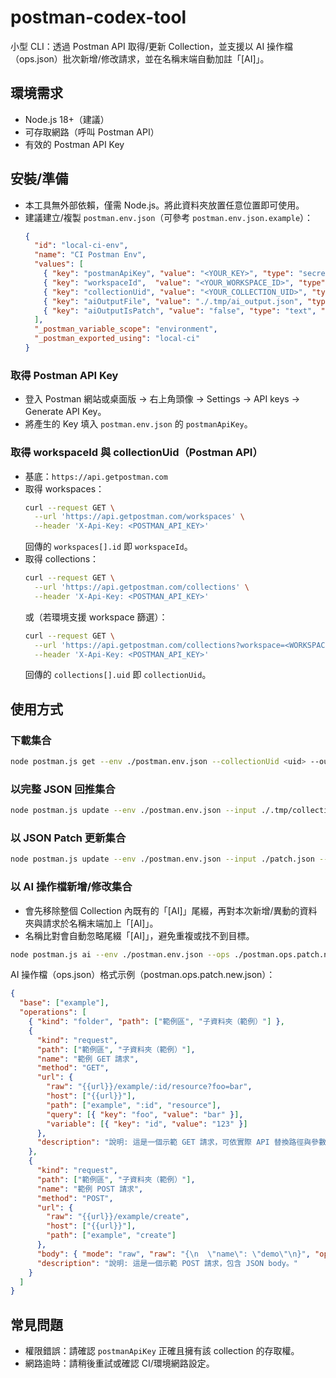 # postman-codex-tool

小型 CLI：透過 Postman API 取得/更新 Collection，並支援以 AI 操作檔（ops.json）批次新增/修改請求，並在名稱末端自動加註「[AI]」。

## 環境需求
- Node.js 18+（建議）
- 可存取網路（呼叫 Postman API）
- 有效的 Postman API Key

## 安裝/準備
- 本工具無外部依賴，僅需 Node.js。將此資料夾放置任意位置即可使用。
- 建議建立/複製 `postman.env.json`（可參考 `postman.env.json.example`）：
  ```json
  {
    "id": "local-ci-env",
    "name": "CI Postman Env",
    "values": [
      { "key": "postmanApiKey", "value": "<YOUR_KEY>", "type": "secret", "enabled": true },
      { "key": "workspaceId",  "value": "<YOUR_WORKSPACE_ID>", "type": "text", "enabled": true },
      { "key": "collectionUid", "value": "<YOUR_COLLECTION_UID>", "type": "text", "enabled": true },
      { "key": "aiOutputFile", "value": "./.tmp/ai_output.json", "type": "text", "enabled": true },
      { "key": "aiOutputIsPatch", "value": "false", "type": "text", "enabled": true }
    ],
    "_postman_variable_scope": "environment",
    "_postman_exported_using": "local-ci"
  }
  ```

### 取得 Postman API Key
- 登入 Postman 網站或桌面版 → 右上角頭像 → Settings → API keys → Generate API Key。
- 將產生的 Key 填入 `postman.env.json` 的 `postmanApiKey`。

### 取得 workspaceId 與 collectionUid（Postman API）
- 基底：`https://api.getpostman.com`
- 取得 workspaces：
  ```bash
  curl --request GET \
    --url 'https://api.getpostman.com/workspaces' \
    --header 'X-Api-Key: <POSTMAN_API_KEY>'
  ```
  回傳的 `workspaces[].id` 即 `workspaceId`。
- 取得 collections：
  ```bash
  curl --request GET \
    --url 'https://api.getpostman.com/collections' \
    --header 'X-Api-Key: <POSTMAN_API_KEY>'
  ```
  或（若環境支援 workspace 篩選）：
  ```bash
  curl --request GET \
    --url 'https://api.getpostman.com/collections?workspace=<WORKSPACE_ID>' \
    --header 'X-Api-Key: <POSTMAN_API_KEY>'
  ```
  回傳的 `collections[].uid` 即 `collectionUid`。

## 使用方式

### 下載集合
```bash
node postman.js get --env ./postman.env.json --collectionUid <uid> --out ./.tmp/collection.json
```

### 以完整 JSON 回推集合
```bash
node postman.js update --env ./postman.env.json --input ./.tmp/collection.json --patch false
```

### 以 JSON Patch 更新集合
```bash
node postman.js update --env ./postman.env.json --input ./patch.json --patch true
```

### 以 AI 操作檔新增/修改集合
- 會先移除整個 Collection 內既有的「[AI]」尾綴，再對本次新增/異動的資料夾與請求於名稱末端加上「[AI]」。
- 名稱比對會自動忽略尾綴「[AI]」，避免重複或找不到目標。

```bash
node postman.js ai --env ./postman.env.json --ops ./postman.ops.patch.new.json
```

AI 操作檔（ops.json）格式示例（postman.ops.patch.new.json）：
```json
{
  "base": ["example"],
  "operations": [
    { "kind": "folder", "path": ["範例區", "子資料夾（範例）"] },
    {
      "kind": "request",
      "path": ["範例區", "子資料夾（範例）"],
      "name": "範例 GET 請求",
      "method": "GET",
      "url": {
        "raw": "{{url}}/example/:id/resource?foo=bar",
        "host": ["{{url}}"],
        "path": ["example", ":id", "resource"],
        "query": [{ "key": "foo", "value": "bar" }],
        "variable": [{ "key": "id", "value": "123" }]
      },
      "description": "說明: 這是一個示範 GET 請求，可依實際 API 替換路徑與參數。"
    },
    {
      "kind": "request",
      "path": ["範例區", "子資料夾（範例）"],
      "name": "範例 POST 請求",
      "method": "POST",
      "url": {
        "raw": "{{url}}/example/create",
        "host": ["{{url}}"],
        "path": ["example", "create"]
      },
      "body": { "mode": "raw", "raw": "{\n  \"name\": \"demo\"\n}", "options": { "raw": { "language": "json" } } },
      "description": "說明: 這是一個示範 POST 請求，包含 JSON body。"
    }
  ]
}
```

## 常見問題
- 權限錯誤：請確認 `postmanApiKey` 正確且擁有該 collection 的存取權。
- 網路逾時：請稍後重試或確認 CI/環境網路設定。
